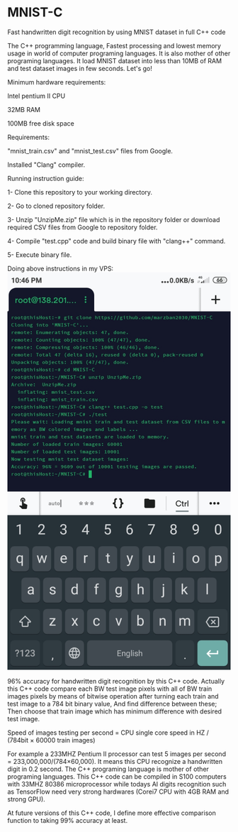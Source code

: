 # MNIST-C
Fast handwritten digit recognition by using MNIST dataset in full C++ code

The C++ programming language, Fastest processing and lowest memory usage in world of computer programing languages. It is also mother of other programing languages. It load MNIST dataset into less than 10MB of RAM and test dataset images in few seconds. Let's go!

Minimum hardware requirements:

Intel pentium II CPU

32MB RAM

100MB free disk space


Requirements:

"mnist_train.csv" and "mnist_test.csv" files from Google.

Installed "Clang" compiler.


Running instruction guide:

1- Clone this repository to your working directory.

2- Go to cloned repository folder.

3- Unzip "UnzipMe.zip" file which is in the repository folder or download required CSV files from Google to repository folder.

4- Compile "test.cpp" code and build binary file with "clang++" command.

5- Execute binary file.

Doing above instructions in my VPS:
![Image1](https://github.com/marzban2030/MNIST-C/raw/main/test0101.jpg)

96% accuracy for handwritten digit recognition by this C++ code. Actually this C++ code compare each BW test image pixels with all of BW train images pixels by means of bitwise operation after turning each train and test image to a 784 bit binary value, And find difference between these; Then choose that train image which has minimum difference with desired test image.

Speed of images testing per second = CPU single core speed in HZ / (784bit × 60000 train images)

For example a 233MHZ Pentium II processor can test 5 images per second = 233,000,000/(784×60,000). It means this CPU recognize a handwritten digit in 0.2 second. The C++ programing language is mother of other programing languages. This C++ code can be compiled in S100 computers with 33MHZ 80386 microprocessor while todays AI digits recognition such as TensorFlow need very strong hardwares (Corei7 CPU with 4GB RAM and strong GPU).

At future versions of this C++ code, I define more effective comparison function to taking 99% accuracy at least.

